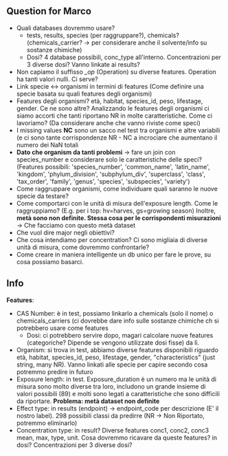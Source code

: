 ## Question for Marco
- Quali databases dovremmo usare?
  - tests, results, species (per raggruppare?), chemicals? (chemicals_carrier? -> per considerare anche il solvente/info su sostanze chimiche)
  - Dosi? 4 database possibili, conc_type all'interno. Concentrazioni per 3 diverse dosi? Vanno linkate ai results?
- Non capiamo il suffisso *_op* (Operation) su diverse features. Operation ha tanti valori nulli. Ci serve?
- Link specie <-> organismi in termini di features (Come definire una specie basata su quali features degli organismi)
- Features degli organismi? età, habitat, species_id, peso, lifestage, gender. Ce ne sono altre? Analizzando le features degli organismi ci siamo accorti che tanti riportano NR in molte caratteristiche. Come ci lavoriamo? (Da considerare anche che vanno riviste come speci)
- I missing values **NC** sono un sacco nel test tra organismi e altre variabili (e ci sono tante corrispondenze NR - NC a incrociare che aumentano il numero dei NaN totali
- **Dato che organism da tanti problemi** -> fare un join con species_number e considerare solo le caratteristiche delle speci? (Features possibili: 'species_number', 'common_name', 'latin_name', 'kingdom', 'phylum_division', 'subphylum_div', 'superclass', 'class', 'tax_order', 'family', 'genus', 'species', 'subspecies', 'variety')
- Come raggruppare organismi, come individuare quali saranno le nuove specie da testare? 
- Come comportarci con le unità di misura dell'exposure length. Come le raggruppiamo? (E.g. per i top: hv=harves, gs=growing season)
  Inoltre, **metà sono non definite. Stessa cosa per le corrispondenti misurazioni** -> Che facciamo con questo metà dataset
- Che vuol dire major negli obiettivi? 
- Che cosa intendiamo per concentration? Ci sono migliaia di diverse unità di misura, come dovremmo confrontarle?
- Come creare in maniera intelligente un db unico per fare le prove, su cosa possiamo basarci.


## Info
**Features**:
- CAS Number: è in test, possiamo linkarlo a chemicals (solo il nome) o chemicals_carriers (ci dovrebbe dare info sulle sostanze chimiche ch si potrebbero usare come features
  - Dosi: ci potrebbero servire dopo, magari calcolare nuove features (categoriche? Dipende se vengono utilizzate dosi fisse) da lì.
- Organism: si trova in test, abbiamo diverse features disponibili riguardo età, habitat, species_id, peso, lifestage, gender, "characteristics" (just string, many NR). Vanno linkati alle specie per capire secondo cosa potremmo predire in futuro
- Exposure length: in test. Exposure_duration è un numero ma le unità di misura sono molto diverse tra loro, includono un grande insieme di valori possibili (89) e molti sono legati a caratteristiche che sono difficili da riportare. **Problema: metà dataset non definite**
- Effect type: in results (endpoint) -> endpoint_code per descrizione (E' il nostro label). 298 possibili classi da predirre (NR -> Non Riportato, potremmo eliminarlo) 
- Concentration type: in result? Diverse features conc1, conc2, conc3 mean, max, type, unit. Cosa dovremmo ricavare da queste features?
                      in dosi? Concentrazioni per 3 diverse dosi?
